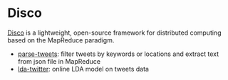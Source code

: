 Disco
=====
[Disco](http://discoproject.org/) is a lightweight, open-source framework for distributed computing based on the MapReduce paradigm.

- [parse-tweets](https://github.com/yning/Disco/tree/master/parse-tweets): filter tweets by keywords or locations and extract text from json file in MapReduce
- [lda-twitter](https://github.com/yning/Disco/tree/master/lda-tweets): online LDA model on tweets data
